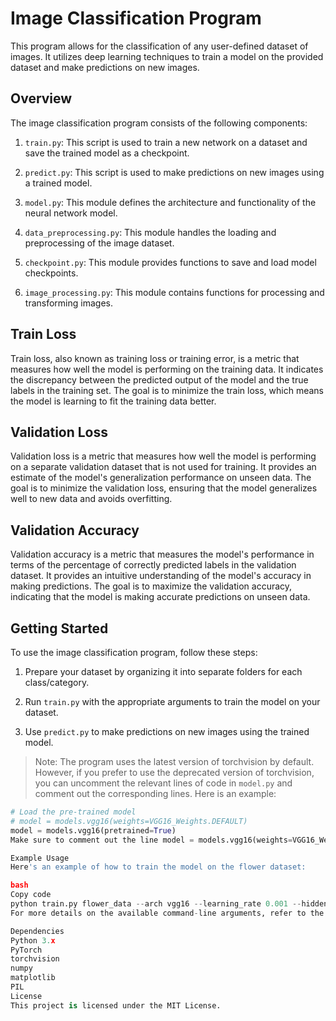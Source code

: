 # Image Classification Program

This program allows for the classification of any user-defined dataset of images. It utilizes deep learning techniques to train a model on the provided dataset and make predictions on new images.

## Overview

The image classification program consists of the following components:

1. `train.py`: This script is used to train a new network on a dataset and save the trained model as a checkpoint.

2. `predict.py`: This script is used to make predictions on new images using a trained model.

3. `model.py`: This module defines the architecture and functionality of the neural network model.

4. `data_preprocessing.py`: This module handles the loading and preprocessing of the image dataset.

5. `checkpoint.py`: This module provides functions to save and load model checkpoints.

6. `image_processing.py`: This module contains functions for processing and transforming images.

## Train Loss

Train loss, also known as training loss or training error, is a metric that measures how well the model is performing on the training data. It indicates the discrepancy between the predicted output of the model and the true labels in the training set. The goal is to minimize the train loss, which means the model is learning to fit the training data better.

## Validation Loss

Validation loss is a metric that measures how well the model is performing on a separate validation dataset that is not used for training. It provides an estimate of the model's generalization performance on unseen data. The goal is to minimize the validation loss, ensuring that the model generalizes well to new data and avoids overfitting.

## Validation Accuracy

Validation accuracy is a metric that measures the model's performance in terms of the percentage of correctly predicted labels in the validation dataset. It provides an intuitive understanding of the model's accuracy in making predictions. The goal is to maximize the validation accuracy, indicating that the model is making accurate predictions on unseen data.

## Getting Started

To use the image classification program, follow these steps:

1. Prepare your dataset by organizing it into separate folders for each class/category.

2. Run `train.py` with the appropriate arguments to train the model on your dataset.

3. Use `predict.py` to make predictions on new images using the trained model.

> Note: The program uses the latest version of torchvision by default. However, if you prefer to use the deprecated version of torchvision, you can uncomment the relevant lines of code in `model.py` and comment out the corresponding lines. Here is an example:

```python
# Load the pre-trained model
# model = models.vgg16(weights=VGG16_Weights.DEFAULT)
model = models.vgg16(pretrained=True)
Make sure to comment out the line model = models.vgg16(weights=VGG16_Weights.DEFAULT) by adding a # at the beginning of the line, and uncomment the line model = models.vgg16(pretrained=True) by removing the # at the beginning of the line.

Example Usage
Here's an example of how to train the model on the flower dataset:

bash
Copy code
python train.py flower_data --arch vgg16 --learning_rate 0.001 --hidden_units 120 --epochs 10 --gpu
For more details on the available command-line arguments, refer to the documentation in the respective script files.

Dependencies
Python 3.x
PyTorch
torchvision
numpy
matplotlib
PIL
License
This project is licensed under the MIT License.